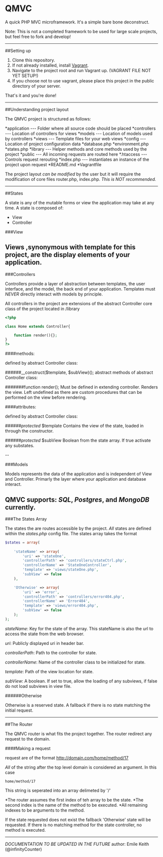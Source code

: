 # QMVC
A quick PHP MVC microframework. It's a simple bare bone deconstruct.

Note: This is not a completed framework to be used for large scale projects, but feel free to fork and develop!
______

##Setting up

1. Clone this repository.
2. If not already installed, install [Vagrant](http://vagrantup.com).
3. Navigate to the project root and run Vagrant up. (VAGRANT FILE NOT YET SETUP!)
4. If you choose not to use vagrant, please place this project in the public directory of your server.

That's it and you're done!
______

##Understanding project layout

The QMVC project is structured as follows:

*application --- Folder where all source code should be placed
   *controllers --- Location of controllers for views
   *models --- Location of models used by controllers
   *views --- Template files for your web views
*config --- Location of project configuration data
   *database.php 
   *environment.php
   *states.php
*library --- Helper methods and core methods used by the project
*public --- All incoming requests are routed here
   *.htaccess --- Controls request rerouting
   *index.php --- instantiates an instance of the project upon request
*README.md
*Vagrantfile

The project layout *can be modified* by the user but it will require the modification of core files
router.php, index.php. *This is NOT recommended.*

______

##States

A state is any of the mutable forms or view the application may take at any time.
A state is composed of:
   * View
   * Controller

###View

Views ,synonymous with template for this project, are the display elements of your application. 
--

###Controllers

Controllers provide a layer of abstraction between templates, the user interface, and the model, the back end of your application.
Templates must *NEVER* directly interact with models by principle.

All controllers in the project are extensions of the abstract Controller core class of the project located in /library

```php
<?php

class Home extends Controller{

    function render(){};
}
?>
```

####methods:

defined by abstract Controller class:    

######__construct($template, $subView)(); 
    abstract methods of abstract Controller class:


#######function render();
    Must be defined in extending controller. Renders the view.
    Left undefined as there are custom procedures that can be performed on the view before rendering.

####attributes:

defined by abstract Controller class:

######*protected* $template
    Contains the view of the state, loaded in through the constructor.

######*protected* $subView
    Boolean from the state array. If true activate any substates.
   
--

###Models

Models represents the data of the application and is independent of View and Controller.
Primarly the layer where your application and database interact.

QMVC supports: *SQL*, *Postgres*, and *MongoDB* currently.
--

###The States Array

The states the are routes accessible by the project. *All* states are defined within the *states.php* config file.
The states array takes the format

````php
$states = array(
    
    'stateName' => array(
        'uri' => 'stateOne',
        'controllerPath' => 'controllers/stateCtrl.php',
        'controllerName' => 'StateOneController',
        'template' => 'views/stateOne.php',
        'subView' => false
    ),

    'Otherwise' => array(
        'uri' => 'error',
        'controllerPath' => 'controllers/error404.php',
        'controllerName' => 'Error404',
        'template' => 'views/error404.php',
        'subView' => false
    );
);
````

_*stateName*_: Key for the state of the array. This stateName is also the url to access the state from the web browser.

_*uri*_: Publicly displayed uri in header bar.

_*controllerPath*_: Path to the controller for state.

_*controllerName*_: Name of the controller class to be initialized for state.

_*template*_: Path of the view location for state.

_*subView*_: A boolean. If set to true, allow the loading of any subviews, if false do not load subviews in view file.

######Otherwise

Otherwise is a reserved state. A fallback if there is no state matching the initial request.
______

##The Router

The QMVC router is what fits the project together. 
The router redirect any request to the domain.

####Making a request

request are of the format http://domain.com/home/method/17

*All* of the string after the top level domain is considered an argument.
In this case 
```
home/method/17
```
This string is seperated into an array delimeted by '/'

*The router assumes the first index of teh array to be the state.
*The second index is the name of the method to be executed.
*All remaining indexes to be arguments to the method. 

If the state requested does not exist the fallback 'Otherwise' state will be requested.
If there is no matching method for the state controller, no method is executed.

______

*DOCUMENTATION TO BE UPDATED IN THE FUTURE*
author: Emile Keith (@infinityCounter)
